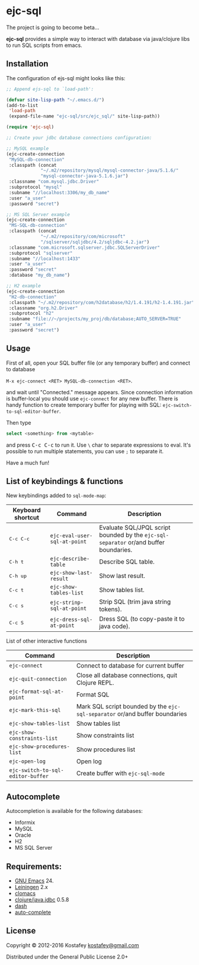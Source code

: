 # ejc-sql

The project is going to become beta...

**ejc-sql** provides a simple way to interact with database via java/clojure
  libs to run SQL scripts from emacs.

## Installation

The configuration of ejs-sql might looks like this:

```lisp
;; Append ejs-sql to `load-path':

(defvar site-lisp-path "~/.emacs.d/")
(add-to-list
 'load-path
 (expand-file-name "ejc-sql/src/ejc_sql/" site-lisp-path))

(require 'ejc-sql)

;; Create your jdbc database connections configuration:

;; MySQL example
(ejc-create-connection
 "MySQL-db-connection"
 :classpath (concat
             "~/.m2/repository/mysql/mysql-connector-java/5.1.6/"
             "mysql-connector-java-5.1.6.jar")
 :classname "com.mysql.jdbc.Driver"
 :subprotocol "mysql"
 :subname "//localhost:3306/my_db_name"
 :user "a_user"
 :password "secret")

;; MS SQL Server example
(ejc-create-connection
 "MS-SQL-db-connection"
 :classpath (concat
             "~/.m2/repository/com/microsoft"
             "/sqlserver/sqljdbc/4.2/sqljdbc-4.2.jar")
 :classname "com.microsoft.sqlserver.jdbc.SQLServerDriver"
 :subprotocol "sqlserver"
 :subname "//localhost:1433"
 :user "a_user"
 :password "secret"
 :database "my_db_name")

;; H2 example
(ejc-create-connection
 "H2-db-connection"
 :classpath "~/.m2/repository/com/h2database/h2/1.4.191/h2-1.4.191.jar"
 :classname "org.h2.Driver"
 :subprotocol "h2"
 :subname "file://~/projects/my_proj/db/database;AUTO_SERVER=TRUE"
 :user "a_user"
 :password "secret")
```

## Usage

First of all, open your SQL buffer file (or any temporary buffer) and connect
to database

`M-x ejc-connect <RET> MySQL-db-connection <RET>`.

and wait until "Connected." message appears.
Since connection information is buffer-local you should use `ejc-connect`
for any new buffer. There is handy function to create temporary buffer for
playing with SQL: `ejc-switch-to-sql-editor-buffer`.

Then type

```SQL
select <something> from <mytable>
```
and press <kbd>C-c C-c</kbd> to run it. Use `\` char to separate expressions to
eval. It's possible to run multiple statements, you can use `;` to separate it.

Have a much fun!

## List of keybindings & functions

New keybindings added to `sql-mode-map`:

 Keyboard shortcut  | Command                       | Description
--------------------|-------------------------------|------------------------------------------------------
 <kbd>C-c C-c</kbd> | `ejc-eval-user-sql-at-point`  | Evaluate SQL/JPQL script bounded by the `ejc-sql-separator` or/and buffer boundaries.
 <kbd>C-h t</kbd>   | `ejc-describe-table`          | Describe SQL table.
 <kbd>C-h up</kbd>  | `ejc-show-last-result`        | Show last result.
 <kbd>C-c t</kbd>   | `ejc-show-tables-list`        | Show tables list.
 <kbd>C-c s</kbd>   | `ejc-strinp-sql-at-point`     | Strip SQL (trim java string tokens).
 <kbd>C-c S</kbd>   | `ejc-dress-sql-at-point`      | Dress SQL (to copy-paste it to java code).

List of other interactive functions

 Command                            | Description
------------------------------------|------------------------------------------
 `ejc-connect`                      | Connect to database for current buffer
 `ejc-quit-connection`              | Close all database connections, quit Clojure REPL.
 `ejc-format-sql-at-point`          | Format SQL
 `ejc-mark-this-sql`                | Mark SQL script bounded by the `ejc-sql-separator` or/and buffer boundaries
 `ejc-show-tables-list`             | Show tables list
 `ejc-show-constraints-list`        | Show constraints list
 `ejc-show-procedures-list`         | Show procedures list
 `ejc-open-log`                     | Open log
 `ejc-switch-to-sql-editor-buffer`  | Create buffer with `ejc-sql-mode`

## Autocomplete

Autocompletion is available for the following databases:

* Informix
* MySQL
* Oracle
* H2
* MS SQL Server

## Requirements:

* [GNU Emacs](http://www.gnu.org/software/emacs/emacs.html) 24.
* [Leiningen](http://leiningen.org) 2.x
* [clomacs](https://github.com/clojure-emacs/clomacs)
* [clojure/java.jdbc](https://github.com/clojure/java.jdbc) 0.5.8
* [dash](https://github.com/magnars/dash.el)
* [auto-complete](https://github.com/auto-complete/auto-complete)

## License

Copyright © 2012-2016 Kostafey <kostafey@gmail.com>

Distributed under the General Public License 2.0+
